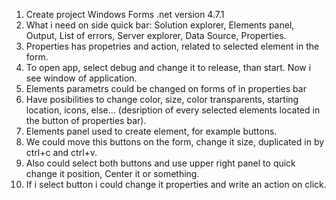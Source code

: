 1. Create project Windows Forms .net version 4.7.1
2. What i need on side quick bar: Solution explorer, Elements panel, Output, List of errors, Server explorer, Data Source, Properties.
3. Properties has propetries and action, related to selected element in the form.
4. To open app, select debug and change it to release, than start. Now i see window of application.
5. Elements parametrs could be changed on forms of in properties bar
6. Have posibilities to change color, size, color transparents, starting location, icons, else... (desription of every selected elements located in the button of properties bar).
7. Elements panel used to create element, for example buttons.
8. We could move this buttons on the form, change it size, duplicated in by ctrl+c and ctrl+v.
9. Also could select both buttons and use upper right panel to quick change it position, Center it or something.
10. If i select button i could change it properties and write an action on click.
